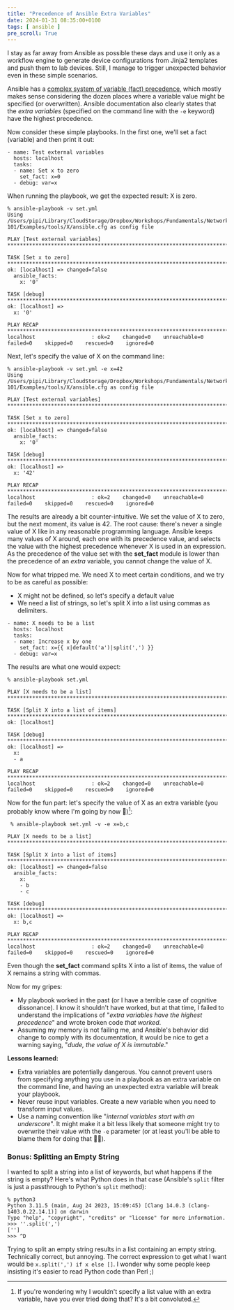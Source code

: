 ```yaml
---
title: "Precedence of Ansible Extra Variables"
date: 2024-01-31 08:35:00+0100
tags: [ ansible ]
pre_scroll: True
---
```

I stay as far away from Ansible as possible these days and use it only as a workflow engine to generate device configurations from Jinja2 templates and push them to lab devices. Still, I manage to trigger unexpected behavior even in these simple scenarios.

Ansible has a [complex system of variable (fact) precedence](https://docs.ansible.com/ansible/latest/playbook_guide/playbooks_variables.html#ansible-variable-precedence), which mostly makes sense considering the dozen places where a variable value might be specified (or overwritten). Ansible documentation also clearly states that the *extra variables* (specified on the command line with the `-e` keyword) have the highest precedence.

Now consider these simple playbooks. In the first one, we'll set a fact (variable) and then print it out:
<!--more-->
```
- name: Test external variables
  hosts: localhost
  tasks:
  - name: Set x to zero
    set_fact: x=0
  - debug: var=x
```

When running the playbook, we get the expected result: X is zero.

```
% ansible-playbook -v set.yml
Using /Users/pipi/Library/CloudStorage/Dropbox/Workshops/Fundamentals/Networking 101/Examples/tools/X/ansible.cfg as config file

PLAY [Test external variables] *****************************************************************************************************

TASK [Set x to zero] ***************************************************************************************************************
ok: [localhost] => changed=false
  ansible_facts:
    x: '0'

TASK [debug] ***********************************************************************************************************************
ok: [localhost] =>
  x: '0'

PLAY RECAP *************************************************************************************************************************
localhost                  : ok=2    changed=0    unreachable=0    failed=0    skipped=0    rescued=0    ignored=0
```

Next, let's specify the value of X on the command line:

```
% ansible-playbook -v set.yml -e x=42
Using /Users/pipi/Library/CloudStorage/Dropbox/Workshops/Fundamentals/Networking 101/Examples/tools/X/ansible.cfg as config file

PLAY [Test external variables] *****************************************************************************************************

TASK [Set x to zero] ***************************************************************************************************************
ok: [localhost] => changed=false
  ansible_facts:
    x: '0'

TASK [debug] ***********************************************************************************************************************
ok: [localhost] =>
  x: '42'

PLAY RECAP *************************************************************************************************************************
localhost                  : ok=2    changed=0    unreachable=0    failed=0    skipped=0    rescued=0    ignored=0
```

The results are already a bit counter-intuitive. We set the value of X to zero, but the next moment, its value is 42. The root cause: there's never a single value of X like in any reasonable programming language. Ansible keeps many values of X around, each one with its precedence value, and selects the value with the highest precedence whenever X is used in an expression. As the precedence of the value set with the **set_fact** module is lower than the precedence of an *extra* variable, you cannot change the value of X.

Now for what tripped me. We need X to meet certain conditions, and we try to be as careful as possible:

* X might not be defined, so let's specify a default value
* We need a list of strings, so let's split X into a list using commas as delimiters. 

```
- name: X needs to be a list
  hosts: localhost
  tasks:
  - name: Increase x by one
    set_fact: x={{ x|default('a')|split(',') }}
  - debug: var=x
```

The results are what one would expect:

```
% ansible-playbook set.yml

PLAY [X needs to be a list] ********************************************************************************************************

TASK [Split X into a list of items] ************************************************************************************************
ok: [localhost]

TASK [debug] ***********************************************************************************************************************
ok: [localhost] =>
  x:
  - a

PLAY RECAP *************************************************************************************************************************
localhost                  : ok=2    changed=0    unreachable=0    failed=0    skipped=0    rescued=0    ignored=0
```

Now for the fun part: let's specify the value of X as an extra variable (you probably know where I'm going by now 🥲)[^SLE]:

[^SLE]: If you're wondering why I wouldn't specify a list value with an extra variable, have you ever tried doing that? It's a bit convoluted.

```
 % ansible-playbook set.yml -v -e x=b,c

PLAY [X needs to be a list] ********************************************************************************************************

TASK [Split X into a list of items] ************************************************************************************************
ok: [localhost] => changed=false
  ansible_facts:
    x:
    - b
    - c

TASK [debug] ***********************************************************************************************************************
ok: [localhost] =>
  x: b,c

PLAY RECAP *************************************************************************************************************************
localhost                  : ok=2    changed=0    unreachable=0    failed=0    skipped=0    rescued=0    ignored=0
```

Even though the **set_fact** command splits X into a list of items, the value of X remains a string with commas.

Now for my gripes:

* My playbook worked in the past (or I have a terrible case of cognitive dissonance). I know it shouldn't have worked, but at that time, I failed to understand the implications of "*extra variables have the highest precedence*" and wrote broken code *that worked*.
* Assuming my memory is not failing me, and Ansible's behavior did change to comply with its documentation, it would be nice to get a warning saying, "*dude, the value of X is immutable*."

**Lessons learned:**

* Extra variables are potentially dangerous. You cannot prevent users from specifying anything you use in a playbook as an extra variable on the command line, and having an unexpected extra variable will break your playbook.
* Never reuse input variables. Create a new variable when you need to transform input values.
* Use a naming convention like "_internal variables start with an underscore_". It might make it a bit less likely that someone might try to overwrite their value with the `-e` parameter (or at least you'll be able to blame them for doing that 😵‍💫).

### Bonus: Splitting an Empty String

I wanted to split a string into a list of keywords, but what happens if the string is empty? Here's what Python does in that case (Ansible's `split` filter is just a passthrough to Python's `split` method):

```
% python3
Python 3.11.5 (main, Aug 24 2023, 15:09:45) [Clang 14.0.3 (clang-1403.0.22.14.1)] on darwin
Type "help", "copyright", "credits" or "license" for more information.
>>> ''.split(',')
['']
>>> ^D
```

Trying to split an empty string results in a list containing an empty string. Technically correct, but annoying. The correct expression to get what I want would be `x.split(',') if x else []`. I wonder why some people keep insisting it's easier to read Python code than Perl ;)
